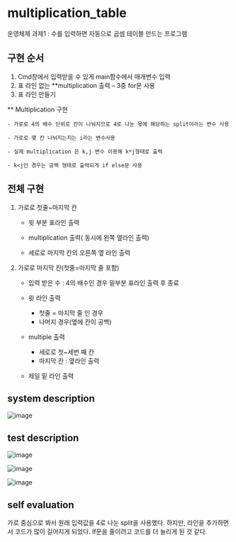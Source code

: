 # multiplication_table
운영체제 과제1 : 수를 입력하면 자동으로 곱셈 테이블 만드는 프로그램

## 구현 순서
1. Cmd창에서 입력받을 수 있게 main함수에서 매개변수 입력
2. 표 라인 없는 **multiplication 출력 – 3중 for문 사용
3. 표 라인 만들기

** Multiplication 구현

	- 가로로 4의 배수 단위로 칸이 나눠지므로 4로 나눈 몫에 해당하는 split이라는 변수 사용
	
	- 가로로 몇 칸 나눠지는지는 i라는 변수사용
	
	- 실제 multiplication 은 k,j 변수 이용해 k*j형태로 출력
	
	- k<j인 경우는 공백 형태로 출력되게 if else문 사용

## 전체 구현 

1. 가로로 첫줄~마지막 칸
	
	+ 윗 부분 표라인 출력

	+ multiplication 출력( 동시에 왼쪽 옆라인 출력)

	+ 세로로 마지막 칸의 오른쪽 옆 라인 출력

2. 가로로 마지막 칸(첫줄=마지막 줄 포함)

	+ 입력 받은 수 : 4의 배수인 경우 밑부분 표라인 출력 후 종료

	+ 윗 라인 출력
		+ 첫줄 = 마지막 줄 인 경우
		+ 나머지 경우(옆에 칸이 공백)

	+ multiple 출력
		+ 세로로 첫~세번 째 칸
		+ 마지막 칸 : 옆라인 출력

	+ 제일 밑 라인 출력
	


## system description
![image](https://user-images.githubusercontent.com/52481037/93209985-d5f6ce00-f799-11ea-83ad-86cd4dc7cdc2.png)

## test description
![image](https://user-images.githubusercontent.com/52481037/93210092-00488b80-f79a-11ea-92c7-c171f3c33949.png)


![image](https://user-images.githubusercontent.com/52481037/93210104-0474a900-f79a-11ea-8e67-3794db9c61d4.png)


![image](https://user-images.githubusercontent.com/52481037/93210114-076f9980-f79a-11ea-91cf-aec313c735fc.png)

## self evaluation

가로 중심으로 봐서 원래 입력값을 4로 나눈 split을 사용했다. 하지만, 라인을 추가하면서 코드가 많이 길어지게 되었다. If문을 줄이려고 코드를 더 늘리게 된 것 같다.
 

